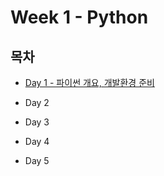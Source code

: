 # Week 1 - Python

## 목차

* [Day 1 - 파이썬 개요, 개발환경 준비](https://github.com/shlee4290/Boostcamp_AI_Tech/blob/main/Week1/Day1.md)

* Day 2

* Day 3

* Day 4

* Day 5
